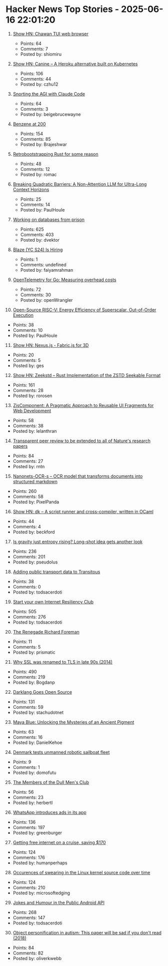 # Hacker News Top Stories - 2025-06-16 22:01:20

1. [Show HN: Chawan TUI web browser](https://chawan.net/news/chawan-0-2-0.html)
   - Points: 64
   - Comments: 7
   - Posted by: shiomiru

2. [Show HN: Canine – A Heroku alternative built on Kubernetes](https://github.com/czhu12/canine)
   - Points: 106
   - Comments: 44
   - Posted by: czhu12

3. [Snorting the AGI with Claude Code](https://kadekillary.work/blog/#2025-06-16-snorting-the-agi-with-claude-code)
   - Points: 64
   - Comments: 3
   - Posted by: beigebrucewayne

4. [Benzene at 200](https://www.chemistryworld.com/opinion/benzene-at-200/4021504.article)
   - Points: 154
   - Comments: 85
   - Posted by: Brajeshwar

5. [Retrobootstrapping Rust for some reason](https://graydon2.dreamwidth.org/317484.html)
   - Points: 48
   - Comments: 12
   - Posted by: romac

6. [Breaking Quadratic Barriers: A Non-Attention LLM for Ultra-Long Context Horizons](https://arxiv.org/abs/2506.01963)
   - Points: 25
   - Comments: 14
   - Posted by: PaulHoule

7. [Working on databases from prison](https://turso.tech/blog/working-on-databases-from-prison)
   - Points: 625
   - Comments: 403
   - Posted by: dvektor

8. [Blaze (YC S24) Is Hiring](https://www.ycombinator.com/companies/blaze-2/jobs/dzNmNuw-junior-software-engineer)
   - Points: 1
   - Comments: undefined
   - Posted by: faiyamrahman

9. [OpenTelemetry for Go: Measuring overhead costs](https://coroot.com/blog/opentelemetry-for-go-measuring-the-overhead/)
   - Points: 72
   - Comments: 30
   - Posted by: openWrangler

10. [Open-Source RISC-V: Energy Efficiency of Superscalar, Out-of-Order Execution](https://arxiv.org/abs/2505.24363)
   - Points: 38
   - Comments: 10
   - Posted by: PaulHoule

11. [Show HN: Nexus.js - Fabric.js for 3D](https://punk.cam/lab/nexus)
   - Points: 20
   - Comments: 5
   - Posted by: ges

12. [Show HN: Zeekstd – Rust Implementation of the ZSTD Seekable Format](https://github.com/rorosen/zeekstd)
   - Points: 161
   - Comments: 28
   - Posted by: rorosen

13. [ZjsComponent: A Pragmatic Approach to Reusable UI Fragments for Web Development](https://arxiv.org/abs/2506.11016)
   - Points: 58
   - Comments: 38
   - Posted by: lelanthran

14. [Transparent peer review to be extended to all of Nature's research papers](https://www.nature.com/articles/d41586-025-01880-9)
   - Points: 84
   - Comments: 27
   - Posted by: rntn

15. [Nanonets-OCR-s – OCR model that transforms documents into structured markdown](https://huggingface.co/nanonets/Nanonets-OCR-s)
   - Points: 260
   - Comments: 58
   - Posted by: PixelPanda

16. [Show HN: dk – A script runner and cross-compiler, written in OCaml](https://diskuv.com/dk/help/latest/)
   - Points: 44
   - Comments: 4
   - Posted by: beckford

17. [Is gravity just entropy rising? Long-shot idea gets another look](https://www.quantamagazine.org/is-gravity-just-entropy-rising-long-shot-idea-gets-another-look-20250613/)
   - Points: 236
   - Comments: 201
   - Posted by: pseudolus

18. [Adding public transport data to Transitous](https://www.volkerkrause.eu/2025/06/14/transitous-adding-data.html)
   - Points: 38
   - Comments: 0
   - Posted by: todsacerdoti

19. [Start your own Internet Resiliency Club](https://bowshock.nl/irc/)
   - Points: 505
   - Comments: 276
   - Posted by: todsacerdoti

20. [The Renegade Richard Foreman](https://yalereview.org/article/jennifer-krasinski-richard-foreman)
   - Points: 11
   - Comments: 5
   - Posted by: prismatic

21. [Why SSL was renamed to TLS in late 90s (2014)](https://tim.dierks.org/2014/05/security-standards-and-name-changes-in.html)
   - Points: 490
   - Comments: 219
   - Posted by: Bogdanp

22. [Darklang Goes Open Source](https://blog.darklang.com/darklang-goes-open-source/)
   - Points: 131
   - Comments: 59
   - Posted by: stachudotnet

23. [Maya Blue: Unlocking the Mysteries of an Ancient Pigment](https://www.mexicolore.co.uk/maya/home/maya-blue-unlocking-the-mysteries-of-an-ancient-pigment)
   - Points: 63
   - Comments: 16
   - Posted by: DanielKehoe

24. [Denmark tests unmanned robotic sailboat fleet](https://apnews.com/article/denmark-robot-sailboats-baltic-sea-bfa31c98cf7c93320115c0ad0e6908c5)
   - Points: 9
   - Comments: 1
   - Posted by: domofutu

25. [The Members of the Dull Men's Club](https://www.theguardian.com/society/2025/jun/09/meet-the-members-of-the-dull-mens-club-some-of-them-would-bore-the-ears-off-you)
   - Points: 56
   - Comments: 23
   - Posted by: herbertl

26. [WhatsApp introduces ads in its app](https://www.nytimes.com/2025/06/16/technology/whatsapp-ads.html)
   - Points: 136
   - Comments: 197
   - Posted by: greenburger

27. [Getting free internet on a cruise, saving $170](https://angad.me/blog/2025/getting-free-cruise-internet/)
   - Points: 124
   - Comments: 176
   - Posted by: humanperhaps

28. [Occurences of swearing in the Linux kernel source code over time](https://www.vidarholen.net/contents/wordcount/#fuck*,shit*,damn*,idiot*,retard*,crap*)
   - Points: 124
   - Comments: 210
   - Posted by: microsoftedging

29. [Jokes and Humour in the Public Android API](https://voxelmanip.se/2025/06/14/jokes-and-humour-in-the-public-android-api/)
   - Points: 268
   - Comments: 147
   - Posted by: todsacerdoti

30. [Object personification in autism: This paper will be sad if you don't read (2018)](https://pubmed.ncbi.nlm.nih.gov/30101594/)
   - Points: 84
   - Comments: 82
   - Posted by: oliverkwebb

